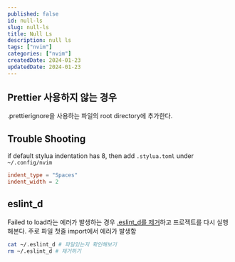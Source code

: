 ```yaml
---
published: false
id: null-ls
slug: null-ls
title: Null Ls
description: null ls
tags: ["nvim"]
categories: ["nvim"]
createdDate: 2024-01-23
updatedDate: 2024-01-23
---
```


## Prettier 사용하지 않는 경우
.prettierignore을 사용하는 파일의 root directory에 추가한다.

## Trouble Shooting
if default stylua indentation has 8, then add `.stylua.toml` under `~/.config/nvim`
```toml
indent_type = "Spaces"
indent_width = 2
```

## eslint_d

Failed to load라는 에러가 발생하는 경우 [.eslint_d를 제거](https://github.com/mantoni/eslint_d.js/issues/235)하고 프로젝트를 다시 실행해본다.
주로 파일 첫줄 import에서 에러가 발생함
```bash
cat ~/.eslint_d # 파일있는지 확인해보기
rm ~/.eslint_d # 제거하기
```
